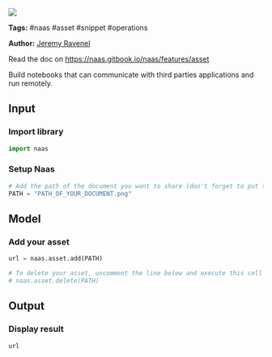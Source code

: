 <a href="https://app.naas.ai/user-redirect/naas/downloader?url=https://raw.githubusercontent.com/jupyter-naas/awesome-notebooks/master/Naas/Naas_Asset_demo.ipynb" target="_parent"><img src="https://naasai-public.s3.eu-west-3.amazonaws.com/open_in_naas.svg"/></a>

**Tags:** #naas #asset #snippet #operations

**Author:** [Jeremy Ravenel](https://www.linkedin.com/in/ACoAAAJHE7sB5OxuKHuzguZ9L6lfDHqw--cdnJg/)

Read the doc on https://naas.gitbook.io/naas/features/asset

Build notebooks that can communicate with third parties applications and run remotely.

## Input

### Import library


```python
import naas 
```

### Setup Naas


```python
# Add the path of the document you want to share (don't forget to put the extension)
PATH = "PATH_OF_YOUR_DOCUMENT.png"
```

## Model

### Add your asset


```python
url = naas.asset.add(PATH)

# To delete your asset, uncomment the line below and execute this cell
# naas.asset.delete(PATH)
```

## Output

### Display result


```python
url
```
